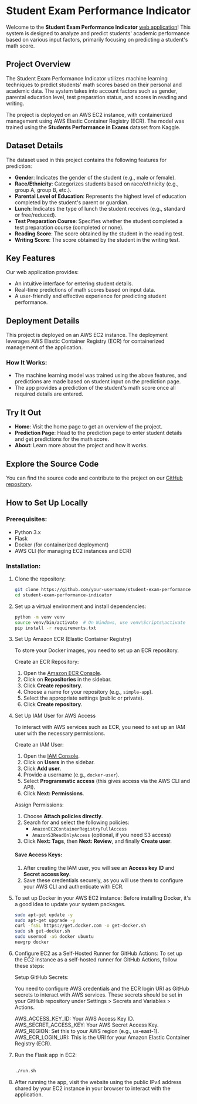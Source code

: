 # Student Exam Performance Indicator

Welcome to the **Student Exam Performance Indicator** [web application](http://ec2-3-238-242-162.compute-1.amazonaws.com:8080/)! This system is designed to analyze and predict students' academic performance based on various input factors, primarily focusing on predicting a student's math score.

## Project Overview

The Student Exam Performance Indicator utilizes machine learning techniques to predict students' math scores based on their personal and academic data. The system takes into account factors such as gender, parental education level, test preparation status, and scores in reading and writing.

The project is deployed on an AWS EC2 instance, with containerized management using AWS Elastic Container Registry (ECR). The model was trained using the **Students Performance in Exams** dataset from Kaggle.

## Dataset Details

The dataset used in this project contains the following features for prediction:

- **Gender**: Indicates the gender of the student (e.g., male or female).
- **Race/Ethnicity**: Categorizes students based on race/ethnicity (e.g., group A, group B, etc.).
- **Parental Level of Education**: Represents the highest level of education completed by the student's parent or guardian.
- **Lunch**: Indicates the type of lunch the student receives (e.g., standard or free/reduced).
- **Test Preparation Course**: Specifies whether the student completed a test preparation course (completed or none).
- **Reading Score**: The score obtained by the student in the reading test.
- **Writing Score**: The score obtained by the student in the writing test.

## Key Features

Our web application provides:

- An intuitive interface for entering student details.
- Real-time predictions of math scores based on input data.
- A user-friendly and effective experience for predicting student performance.

## Deployment Details

This project is deployed on an AWS EC2 instance. The deployment leverages AWS Elastic Container Registry (ECR) for containerized management of the application.

### How It Works:
- The machine learning model was trained using the above features, and predictions are made based on student input on the prediction page.
- The app provides a prediction of the student's math score once all required details are entered.

## Try It Out

- **Home**: Visit the home page to get an overview of the project.
- **Prediction Page**: Head to the prediction page to enter student details and get predictions for the math score.
- **About**: Learn more about the project and how it works.

## Explore the Source Code

You can find the source code and contribute to the project on our [GitHub repository](https://github.com/your-username/student-exam-performance-indicator).

## How to Set Up Locally

### Prerequisites:
- Python 3.x
- Flask
- Docker (for containerized deployment)
- AWS CLI (for managing EC2 instances and ECR)

### Installation:
1. Clone the repository:
   ```bash
   git clone https://github.com/your-username/student-exam-performance-indicator.git
   cd student-exam-performance-indicator

2. Set up a virtual environment and install dependencies:
   ```bash
   python -m venv venv
   source venv/bin/activate  # On Windows, use venv\Scripts\activate
   pip install -r requirements.txt
3. Set Up Amazon ECR (Elastic Container Registry)

   To store your Docker images, you need to set up an ECR repository.
   
   Create an ECR Repository:
   1. Open the [Amazon ECR Console](https://console.aws.amazon.com/ecr/).
   2. Click on **Repositories** in the sidebar.
   3. Click **Create repository**.
   4. Choose a name for your repository (e.g., `simple-app`).
   5. Select the appropriate settings (public or private).
   6. Click **Create repository**.



4. Set Up IAM User for AWS Access

   To interact with AWS services such as ECR, you need to set up an IAM user with the necessary permissions.
   
   Create an IAM User:
   1. Open the [IAM Console](https://console.aws.amazon.com/iam/).
   2. Click on **Users** in the sidebar.
   3. Click **Add user**.
   4. Provide a username (e.g., `docker-user`).
   5. Select **Programmatic access** (this gives access via the AWS CLI and API).
   6. Click **Next: Permissions**.
   
   Assign Permissions:
   1. Choose **Attach policies directly**.
   2. Search for and select the following policies:
      - `AmazonEC2ContainerRegistryFullAccess`
      - `AmazonS3ReadOnlyAccess` (optional, if you need S3 access)
   3. Click **Next: Tags**, then **Next: Review**, and finally **Create user**.
   
   #### Save Access Keys:
   1. After creating the IAM user, you will see an **Access key ID** and **Secret access key**.
   2. Save these credentials securely, as you will use them to configure your AWS CLI and authenticate with ECR.


5. To set up Docker in your AWS EC2 instance:
   Before installing Docker, it's a good idea to update your system packages.
   ```bash
   sudo apt-get update -y
   sudo apt-get upgrade -y
   curl -fsSL https://get.docker.com -o get-docker.sh
   sudo sh get-docker.sh
   sudo usermod -aG docker ubuntu
   newgrp docker
6. Configure EC2 as a Self-Hosted Runner for GitHub Actions:
   To set up the EC2 instance as a self-hosted runner for GitHub Actions, follow these steps:
   
   Setup GitHub Secrets:
   
   You need to configure AWS credentials and the ECR login URI as GitHub secrets to interact with AWS services. These secrets should be set in your GitHub repository under Settings > Secrets and Variables > Actions.
   
   AWS_ACCESS_KEY_ID: Your AWS Access Key ID.
   AWS_SECRET_ACCESS_KEY: Your AWS Secret Access Key.
   AWS_REGION: Set this to your AWS region (e.g., us-east-1).
   AWS_ECR_LOGIN_URI: This is the URI for your Amazon Elastic Container Registry (ECR).


7. Run the Flask app in EC2:
    ```bash

   ./run.sh

8. After running the app, visit the website using the public IPv4 address shared by your EC2 instance in your browser to interact with the application.
